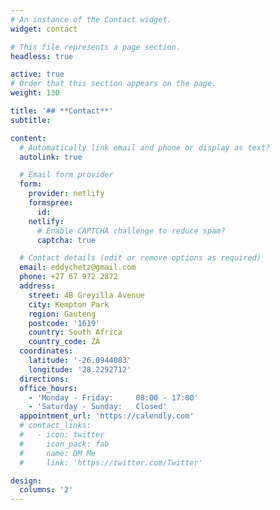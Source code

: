```yaml
---
# An instance of the Contact widget.
widget: contact

# This file represents a page section.
headless: true

active: true
# Order that this section appears on the page.
weight: 130

title: '## **Contact**'
subtitle:

content:
  # Automatically link email and phone or display as text?
  autolink: true

  # Email form provider
  form:
    provider: netlify
    formspree:
      id:
    netlify:
      # Enable CAPTCHA challenge to reduce spam?
      captcha: true

  # Contact details (edit or remove options as required)
  email: eddychetz@gmail.com
  phone: +27 67 972 2872
  address:
    street: 4B Greyilla Avenue
    city: Kempton Park
    region: Gauteng
    postcode: '1619'
    country: South Africa
    country_code: ZA
  coordinates:
    latitude: '-26.0944083'
    longitude: '28.2292712'
  directions: 
  office_hours:
    - 'Monday - Friday:     08:00 - 17:00'
    - 'Saturday - Sunday:   Closed'
  appointment_url: 'https://calendly.com'
  # contact_links:
  #   - icon: twitter
  #     icon_pack: fab
  #     name: DM Me
  #     link: 'https://twitter.com/Twitter'

design:
  columns: '2'
---
```

